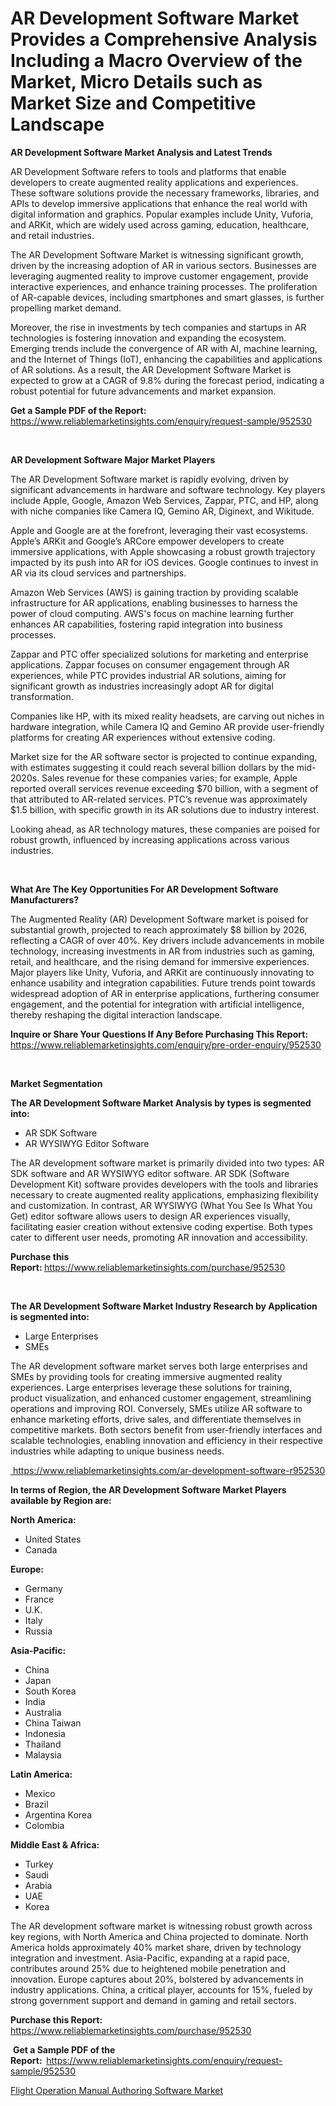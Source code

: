 <p><h1>AR Development Software Market Provides a Comprehensive Analysis Including a Macro Overview of the Market, Micro Details such as Market Size and Competitive Landscape</h1></p><p><strong>AR Development Software Market Analysis and Latest Trends</strong></p>
<p><p>AR Development Software refers to tools and platforms that enable developers to create augmented reality applications and experiences. These software solutions provide the necessary frameworks, libraries, and APIs to develop immersive applications that enhance the real world with digital information and graphics. Popular examples include Unity, Vuforia, and ARKit, which are widely used across gaming, education, healthcare, and retail industries.</p><p>The AR Development Software Market is witnessing significant growth, driven by the increasing adoption of AR in various sectors. Businesses are leveraging augmented reality to improve customer engagement, provide interactive experiences, and enhance training processes. The proliferation of AR-capable devices, including smartphones and smart glasses, is further propelling market demand.</p><p>Moreover, the rise in investments by tech companies and startups in AR technologies is fostering innovation and expanding the ecosystem. Emerging trends include the convergence of AR with AI, machine learning, and the Internet of Things (IoT), enhancing the capabilities and applications of AR solutions. As a result, the AR Development Software Market is expected to grow at a CAGR of 9.8% during the forecast period, indicating a robust potential for future advancements and market expansion.</p></p>
<p><strong>Get a Sample PDF of the Report:&nbsp;</strong> <a href="https://www.reliablemarketinsights.com/enquiry/request-sample/952530?utm_campaign=3204&utm_medium=2&utm_source=Github&utm_content=ia&utm_term=07032025&utm_id=ar-development-software">https://www.reliablemarketinsights.com/enquiry/request-sample/952530</a></p>
<p>&nbsp;</p>
<p><strong>AR Development Software Major Market Players</strong></p>
<p><p>The AR Development Software market is rapidly evolving, driven by significant advancements in hardware and software technology. Key players include Apple, Google, Amazon Web Services, Zappar, PTC, and HP, along with niche companies like Camera IQ, Gemino AR, Diginext, and Wikitude.</p><p>Apple and Google are at the forefront, leveraging their vast ecosystems. Apple’s ARKit and Google’s ARCore empower developers to create immersive applications, with Apple showcasing a robust growth trajectory impacted by its push into AR for iOS devices. Google continues to invest in AR via its cloud services and partnerships.</p><p>Amazon Web Services (AWS) is gaining traction by providing scalable infrastructure for AR applications, enabling businesses to harness the power of cloud computing. AWS's focus on machine learning further enhances AR capabilities, fostering rapid integration into business processes.</p><p>Zappar and PTC offer specialized solutions for marketing and enterprise applications. Zappar focuses on consumer engagement through AR experiences, while PTC provides industrial AR solutions, aiming for significant growth as industries increasingly adopt AR for digital transformation.</p><p>Companies like HP, with its mixed reality headsets, are carving out niches in hardware integration, while Camera IQ and Gemino AR provide user-friendly platforms for creating AR experiences without extensive coding.</p><p>Market size for the AR software sector is projected to continue expanding, with estimates suggesting it could reach several billion dollars by the mid-2020s. Sales revenue for these companies varies; for example, Apple reported overall services revenue exceeding $70 billion, with a segment of that attributed to AR-related services. PTC’s revenue was approximately $1.5 billion, with specific growth in its AR solutions due to industry interest.</p><p>Looking ahead, as AR technology matures, these companies are poised for robust growth, influenced by increasing applications across various industries.</p></p>
<p>&nbsp;</p>
<p><strong>What Are The Key Opportunities For AR Development Software Manufacturers?</strong></p>
<p><p>The Augmented Reality (AR) Development Software market is poised for substantial growth, projected to reach approximately $8 billion by 2026, reflecting a CAGR of over 40%. Key drivers include advancements in mobile technology, increasing investments in AR from industries such as gaming, retail, and healthcare, and the rising demand for immersive experiences. Major players like Unity, Vuforia, and ARKit are continuously innovating to enhance usability and integration capabilities. Future trends point towards widespread adoption of AR in enterprise applications, furthering consumer engagement, and the potential for integration with artificial intelligence, thereby reshaping the digital interaction landscape.</p></p>
<p><strong>Inquire or Share Your Questions If Any Before Purchasing This Report:</strong> <a href="https://www.reliablemarketinsights.com/enquiry/pre-order-enquiry/952530?utm_campaign=3204&utm_medium=2&utm_source=Github&utm_content=ia&utm_term=07032025&utm_id=ar-development-software">https://www.reliablemarketinsights.com/enquiry/pre-order-enquiry/952530</a></p>
<p>&nbsp;</p>
<p><strong>Market Segmentation</strong></p>
<p><strong>The AR Development Software Market Analysis by types is segmented into:</strong></p>
<p><ul><li>AR SDK Software</li><li>AR WYSIWYG Editor Software</li></ul></p>
<p><p>The AR development software market is primarily divided into two types: AR SDK software and AR WYSIWYG editor software. AR SDK (Software Development Kit) software provides developers with the tools and libraries necessary to create augmented reality applications, emphasizing flexibility and customization. In contrast, AR WYSIWYG (What You See Is What You Get) editor software allows users to design AR experiences visually, facilitating easier creation without extensive coding expertise. Both types cater to different user needs, promoting AR innovation and accessibility.</p></p>
<p><strong>Purchase this Report:&nbsp;</strong><a href="https://www.reliablemarketinsights.com/purchase/952530?utm_campaign=3204&utm_medium=2&utm_source=Github&utm_content=ia&utm_term=07032025&utm_id=ar-development-software">https://www.reliablemarketinsights.com/purchase/952530</a></p>
<p>&nbsp;</p>
<p><strong>The AR Development Software Market Industry Research by Application is segmented into:</strong></p>
<p><ul><li>Large Enterprises</li><li>SMEs</li></ul></p>
<p><p>The AR development software market serves both large enterprises and SMEs by providing tools for creating immersive augmented reality experiences. Large enterprises leverage these solutions for training, product visualization, and enhanced customer engagement, streamlining operations and improving ROI. Conversely, SMEs utilize AR software to enhance marketing efforts, drive sales, and differentiate themselves in competitive markets. Both sectors benefit from user-friendly interfaces and scalable technologies, enabling innovation and efficiency in their respective industries while adapting to unique business needs.</p></p>
<p><a href="https://www.reliablemarketinsights.com/ar-development-software-r952530?utm_campaign=3204&utm_medium=2&utm_source=Github&utm_content=ia&utm_term=07032025&utm_id=ar-development-software">&nbsp;https://www.reliablemarketinsights.com/ar-development-software-r952530</a></p>
<p><strong>In terms of Region, the AR Development Software Market Players available by Region are:</strong></p>
<p>
    <p> <strong> North America: </strong>
        <ul>
            <li>United States</li>
            <li>Canada</li>
        </ul>
        </p> 
    <p> <strong> Europe: </strong>
        <ul>
            <li>Germany</li>
            <li>France</li>
            <li>U.K.</li>
            <li>Italy</li>
            <li>Russia</li>
        </ul>
        </p> 
    <p> <strong> Asia-Pacific: </strong>
        <ul>
            <li>China</li>
            <li>Japan</li>
            <li>South Korea</li>
            <li>India</li>
            <li>Australia</li>
            <li>China Taiwan</li>
            <li>Indonesia</li>
            <li>Thailand</li>
            <li>Malaysia</li>
        </ul>
        </p> 
    <p> <strong> Latin America: </strong>
        <ul>
            <li>Mexico</li>
            <li>Brazil</li>
            <li>Argentina Korea</li>
            <li>Colombia</li>
        </ul>
        </p> 
    <p> <strong> Middle East & Africa: </strong>
        <ul>
            <li>Turkey</li>
            <li>Saudi</li>
            <li>Arabia</li>
            <li>UAE</li>
            <li>Korea</li>
        </ul>
    </p>
    </p>
<p><p>The AR development software market is witnessing robust growth across key regions, with North America and China projected to dominate. North America holds approximately 40% market share, driven by technology integration and investment. Asia-Pacific, expanding at a rapid pace, contributes around 25% due to heightened mobile penetration and innovation. Europe captures about 20%, bolstered by advancements in industry applications. China, a critical player, accounts for 15%, fueled by strong government support and demand in gaming and retail sectors.</p></p>
<p><strong>Purchase this Report: </strong><a href="https://www.reliablemarketinsights.com/purchase/952530?utm_campaign=3204&utm_medium=2&utm_source=Github&utm_content=ia&utm_term=07032025&utm_id=ar-development-software">https://www.reliablemarketinsights.com/purchase/952530</a></p>
<p>&nbsp;<strong>Get a Sample PDF of the Report:&nbsp;&nbsp;</strong><a href="https://www.reliablemarketinsights.com/enquiry/request-sample/952530?utm_campaign=3204&utm_medium=2&utm_source=Github&utm_content=ia&utm_term=07032025&utm_id=ar-development-software">https://www.reliablemarketinsights.com/enquiry/request-sample/952530</a></p>
<p><strong></strong></p>
<p><p><a href="https://github.com/zitanebeibit9/Market-Research-Report-List-1/blob/main/flight-operation-manual-authoring-software-market.md?utm_campaign=3204&utm_medium=2&utm_source=Github&utm_content=ia&utm_term=07032025&utm_id=ar-development-software">Flight Operation Manual Authoring Software Market</a></p></p>